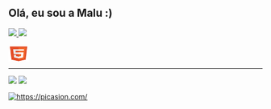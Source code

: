 ## Olá, eu sou a Malu :) 

<div>
<a href="https://github.com/maluferrarixz">
<img height="170em" src="https://github-readme-stats.vercel.app/api/top-langs/?username=maluferrarixz&show_icons=true=7&theme=dracula"/>
<img height="170em" src="https://github-readme-stats.vercel.app/api?username=maluferrarixz&show_icons=true&theme=dracula&include_all_commits=true&count_private=true"/>
</div>
  <div style="display: inline_block"><br>
  <img align="center" alt="HTML" height="30" width="40" src="https://raw.githubusercontent.com/devicons/devicon/master/icons/html5/html5-original.svg">
</div>
  <hr>
<div> 
  <a href="https://www.linkedin.com/in/maria-luiza-ferrari-0060a5232/" target="_blank"><img src="https://img.shields.io/badge/-LinkedIn-%230077B5?style=for-the-badge&logo=linkedin&logoColor=white" target="_blank"></a> 
   <a href="https://www.instagram.com/lu4hope/" target="_blank"><img src="https://img.shields.io/badge/Instagram-E4405F?style=for-the-badge&logo=instagram&logoColor=white" target="_blank"></a> 
  <div/>

  <a href="https://picasion.com/"><img src="https://i.picasion.com/pic92/6a7540f6b0cc92737504df7bef6b2c18.gif" width="200" height="200" border="0" alt="https://picasion.com/" /></a><br /><a href="https://picasion.com/">

  
